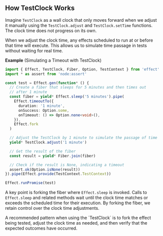 ## How TestClock Works

Imagine `TestClock` as a wall clock that only moves forward when we adjust it manually using the `TestClock.adjust` and `TestClock.setTime` functions. The clock time does not progress on its own.

When we adjust the clock time, any effects scheduled to run at or before that time will execute. This allows us to simulate time passage in tests without waiting for real time.

**Example** (Simulating a Timeout with TestClock)

```ts twoslash
import { Effect, TestClock, Fiber, Option, TestContext } from 'effect'
import * as assert from 'node:assert'

const test = Effect.gen(function* () {
  // Create a fiber that sleeps for 5 minutes and then times out
  // after 1 minute
  const fiber = yield* Effect.sleep('5 minutes').pipe(
    Effect.timeoutTo({
      duration: '1 minute',
      onSuccess: Option.some,
      onTimeout: () => Option.none<void>(),
    }),
    Effect.fork
  )

  // Adjust the TestClock by 1 minute to simulate the passage of time
  yield* TestClock.adjust('1 minute')

  // Get the result of the fiber
  const result = yield* Fiber.join(fiber)

  // Check if the result is None, indicating a timeout
  assert.ok(Option.isNone(result))
}).pipe(Effect.provide(TestContext.TestContext))

Effect.runPromise(test)
```

A key point is forking the fiber where `Effect.sleep` is invoked. Calls to `Effect.sleep` and related methods wait until the clock time matches or exceeds the scheduled time for their execution. By forking the fiber, we retain control over the clock time adjustments.

<Aside type="tip" title="Best Practices">
  A recommended pattern when using the `TestClock` is to fork the effect
  being tested, adjust the clock time as needed, and then verify that the
  expected outcomes have occurred.
</Aside>
